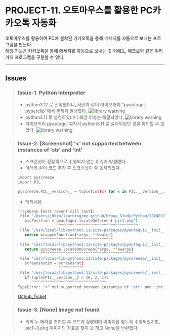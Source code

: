 # PROJECT-11. 오토마우스를 활용한 PC카카오톡 자동화
오토마우스를 활용하여 PC에 설치된 카카오톡을 통해 메세지를 자동으로 보내는 프로그램을 만든다.   
해당 기능은 카카오톡을 통해 메세지를 자동으로 보내는 것 외에도, 매크로와 같은 여러가지 프로그램을 구현할 수 있다.   

* * *

## Issues

> ### Issue-1. Python Interpreter
> - python3.12 로 진행했더니, 사진과 같이 라이브러리 "pyautogui, pyperclip"에서 문제가 발생했다.
> ![library warning](./issue_pics/library.jpg)
> - python3.11 로 설정하였더니 해당 이슈는 해결되었다.
> ![library warning](./issue_pics/select_interpreter.jpg)
> - 라이브러리 pyautogui 설치시 python3.11 로 설치되었던 것을 확인할 수 있었다.
> ![library warning](./issue_pics/install_pyautogui.jpg)

> ### Issue-2. [Screenshot] '<' not supported between instances of 'str' and 'int'
> - 스크린샷이 정상적으로 수행되지 않는 이슈가 발생했다.
> - 아래와 같이 코드 추가 후 스크린샷이 잘 동작되었다.
> ```bash
> import pyscreeze
> import PIL
> 
> pyscreeze.PIL__version__ = tuple(int(x) for x in PIL.__version__.split("."))
> ```
>- 에러내용
>```bash
>Traceback (most recent call last):
>  File "/Users/jhkim/learning/my-github/Group_Study/Python/20240313/PROJECT11/main-1.py", line 15, in <module>
>    picPosition = pyautogui.locateOnScreen('pic1.png')
>                  ^^^^^^^^^^^^^^^^^^^^^^^^^^^^^^^^^^^^
>  File "/usr/local/lib/python3.11/site-packages/pyautogui/__init__.py", line 172, in wrapper
>    return wrappedFunction(*args, **kwargs)
>           ^^^^^^^^^^^^^^^^^^^^^^^^^^^^^^^^
>  File "/usr/local/lib/python3.11/site-packages/pyautogui/__init__.py", line 210, in locateOnScreen
>    return pyscreeze.locateOnScreen(*args, **kwargs)
>           ^^^^^^^^^^^^^^^^^^^^^^^^^^^^^^^^^^^^^^^^^
>  File "/usr/local/lib/python3.11/site-packages/pyscreeze/__init__.py", line 375, in locateOnScreen
>    screenshotIm = screenshot(
>                   ^^^^^^^^^^^
>  File "/usr/local/lib/python3.11/site-packages/pyscreeze/__init__.py", line 527, in _screenshot_osx
>    if tuple(PIL__version__) < (6, 2, 1):
>       ^^^^^^^^^^^^^^^^^^^^^^^^^^^^^^^^^
>TypeError: '<' not supported between instances of 'str' and 'int'
>```
>[Github_Ticket](https://github.com/asweigart/pyautogui/issues/790)

> ### Issue-3. [None] Image not found
> - 위의 두 에러를 조치한 후 코드가 실행되며 이미지를 찾도록 수행되었지만, pic1~3.png 이미지의 좌표를 찾지 못 하고 None을 반환했다.